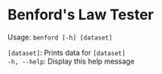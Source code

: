 # Benford's Law Tester
Usage: `benford [-h] [dataset]`

`[dataset]`: Prints data for `[dataset]`\
`-h, --help`: Display this help message
